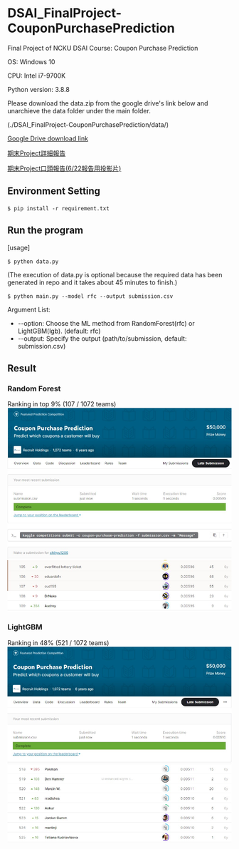 # DSAI_FinalProject-CouponPurchasePrediction
Final Project of NCKU DSAI Course: Coupon Purchase Prediction

OS: Windows 10

CPU: Intel i7-9700K

Python version: 3.8.8

Please download the data.zip from the google drive's link below and unarchieve the data folder under the main folder.

(./DSAI_FinalProject-CouponPurchasePrediction/data/)

[Google Drive download link](https://drive.google.com/file/d/19uqDb53Mo1mdgefnp24-GfvVTPTG-Z80/view?usp=sharing)

[期末Project詳細報告](https://docs.google.com/document/d/1RT6mosSeknuJ0tAtgALxZS4BoPC5sGvSbj0iDR5L0bM/edit?usp=sharing)

[期末Project口頭報告(6/22報告用投影片)](https://docs.google.com/presentation/d/19A5Q2RBud5VqRUNrgjsPhrZPpTVjT7bFELohMThaJr4/edit?usp=sharing)
## Environment Setting
```
$ pip install -r requirement.txt
```
## Run the program
[usage] 
```
$ python data.py
```
(The execution of data.py is optional because the required data has been generated in repo and it takes about 45 minutes to finish.)
```
$ python main.py --model rfc --output submission.csv
```
Argument List:
* --option: Choose the ML method from RandomForest(rfc) or LightGBM(lgb). (default: rfc)
* --output: Specify the output (path/to/submission, default: submission.csv)

## Result
### Random Forest
Ranking in top 9% (107 / 1072 teams)
![image](https://github.com/chihyu1206/DSAI_FinalProject-CouponPurchasePrediction/blob/main/Result/RandomForest.jpg)
![image](https://github.com/chihyu1206/DSAI_FinalProject-CouponPurchasePrediction/blob/main/Result/RandomForestRanking.jpg)

### LightGBM
Ranking in 48% (521 / 1072 teams)
![image](https://github.com/chihyu1206/DSAI_FinalProject-CouponPurchasePrediction/blob/main/Result/LightGBM.jpg)
![image](https://github.com/chihyu1206/DSAI_FinalProject-CouponPurchasePrediction/blob/main/Result/LightGBMranking.jpg)
